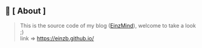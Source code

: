 ## 🔎 [ About ] 

> This is the source code of my blog ([EinzMind](https://einzb.github.io/)), welcome to take a look ;)  
> link => https://einzb.github.io/

